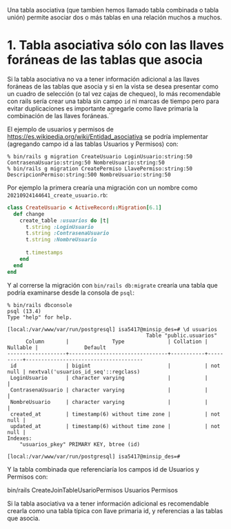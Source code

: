 Una tabla asociativa (que tambien hemos llamado tabla combinada o tabla unión) permite asociar dos o más tablas en una relación muchos a muchos. 

# 1. Tabla asociativa sólo con las llaves foráneas de las tablas que asocia

Si la tabla asociativa no va a tener información adicional a las llaves foráneas de las tablas que asocia y si en la vista se desea presentar como un
cuadro de selección (o tal vez cajas de chequeo), lo más recomendable con rails sería crear una tabla sin campo `id` ni marcas de tiempo pero para evitar duplicaciones es importante agregarle como llave primaria la combinación de las llaves foráneas.``

El ejemplo de usuarios y permisos de https://es.wikipedia.org/wiki/Entidad_asociativa se podría implementar (agregando campo id a las tablas Usuarios y Permisos) con:
```
% bin/rails g migration CreateUsuario LoginUsuario:string:50 ContrasenaUsuario:string:50 NombreUsuario:string:50
% bin/rails g migration CreatePermiso LlavePermiso:string:50 DescripcionPermiso:string:500 NombreUsuario:string:50
```

Por ejemplo la primera crearía una migración con un nombre como `20210924144641_create_usuario.rb`:
```rb
class CreateUsuario < ActiveRecord::Migration[6.1]                         
  def change                                                                     
    create_table :usuarios do |t|                                          
      t.string :LoginUsuario                                                     
      t.string :ContrasenaUsuario                                                
      t.string :NombreUsuario                                                    
                                                                                 
      t.timestamps                                                               
    end                                                                          
  end                                                                            
end       
```
Y al correrse la migración con `bin/rails db:migrate` crearía una tabla que podría examinarse desde la consola de `psql`:
```
% bin/rails dbconsole
psql (13.4)
Type "help" for help.

[local:/var/www/var/run/postgresql] isa5417@minsip_des=# \d usuarios
                                             Table "public.usuarios"
      Column       |              Type              | Collation | Nullable |               Default                
-------------------+--------------------------------+-----------+----------+--------------------------------------
 id                | bigint                         |           | not null | nextval('usuarios_id_seq'::regclass)
 LoginUsuario      | character varying              |           |          | 
 ContrasenaUsuario | character varying              |           |          | 
 NombreUsuario     | character varying              |           |          | 
 created_at        | timestamp(6) without time zone |           | not null | 
 updated_at        | timestamp(6) without time zone |           | not null | 
Indexes:
    "usuarios_pkey" PRIMARY KEY, btree (id)

[local:/var/www/var/run/postgresql] isa5417@minsip_des=#
```

Y la tabla combinada que referenciaría los campos id de Usuarios y Permisos con:

bin/rails CreateJoinTableUsarioPermisos Usuarios Permisos


Si la tabla asociativa va a tener información adicional es recomendable crearla como una tabla típica con llave primaria id, y referencias a las tablas que asocia.
